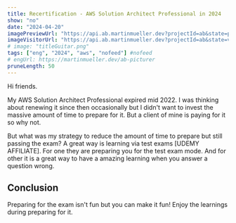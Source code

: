 ```yaml
---
title: Recertification - AWS Solution Architect Professional in 2024
show: "no"
date: "2024-04-20"
imagePreviewUrl: "https://api.ab.martinmueller.dev?projectId=ab&state=preview"
imageVisitorUrl: "https://api.ab.martinmueller.dev?projectId=ab&state=visitor"
# image: "titleGuitar.png"
tags: ["eng", "2024", "aws", "nofeed"] #nofeed
# engUrl: https://martinmueller.dev/ab-picturer
pruneLength: 50
---
```


Hi friends.

My AWS Solution Architect Professional expired mid 2022. I was thinking about renewing it since then occasionally but I didn't want to invest the massive amount of time to prepare for it. But a client of mine is paying for it so why not.

But what was my strategy to reduce the amount of time to prepare but still passing the exam? A great way is learning via test exams [UDEMY AFFILIATE]. For one they are preparing you for the test exam mode. And for other it is a great way to have a amazing learning when you answer a question wrong.

## Conclusion

Preparing for the exam isn't fun but you can make it fun! Enjoy the learnings during preparing for it.
